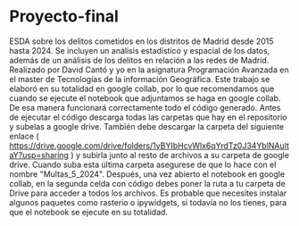 # Proyecto-final
ESDA sobre los delitos cometidos en los distritos de Madrid desde 2015 hasta 2024. Se incluyen un análisis estadístico y espacial de los datos, además de un análisis de los delitos en relación a las redes de Madrid. Realizado por David Cantó y yo en la asignatura Programación Avanzada en el master de Tecnologías de la información Geográfica. Este trabajo se elaboró en su totalidad en google collab, por lo que recomendamos que cuando se ejecute el notebook que adjuntamos se haga en google collab. De esa manera funcionará correctamente todo el código generado. Antes de ejecutar el código descarga todas las carpetas que hay en el repositorio y subelas a google drive. También debe descargar la carpeta del siguiente enlace ( https://drive.google.com/drive/folders/1yBYIbHcvWlx6qYrdTz0J34YblNAultaY?usp=sharing ) y subirla junto al resto de archivos a su carpeta de google drive. Cuando suba esta última carpeta asegurese de que lo hace con el nombre "Multas_5_2024". Después, una vez abierto el notebook en google collab, en la segunda celda con código debes poner la ruta a tu carpeta de Drive para acceder a todos los archivos. Es probable que necesites instalar algunos paquetes como rasterio o ipywidgets, si todavía no los tienes, para que el notebook se ejecute en su totalidad.

